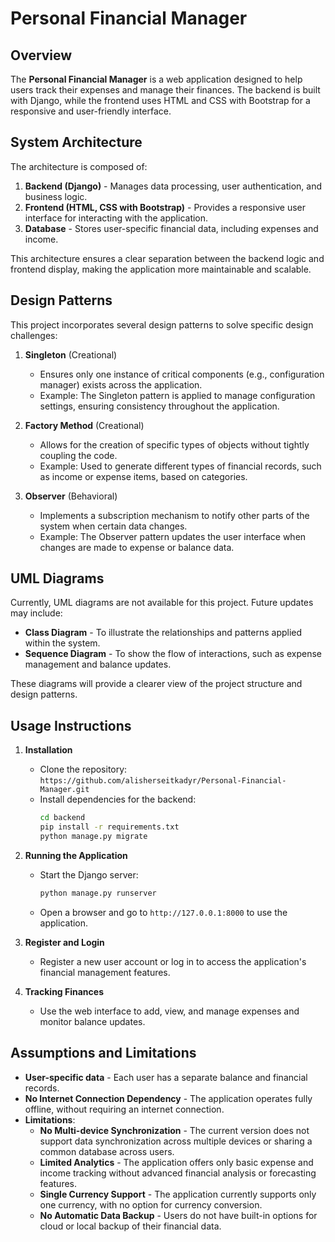 # Personal Financial Manager

## Overview
The **Personal Financial Manager** is a web application designed to help users track their expenses and manage their finances. The backend is built with Django, while the frontend uses HTML and CSS with Bootstrap for a responsive and user-friendly interface.

## System Architecture
The architecture is composed of:
1. **Backend (Django)** - Manages data processing, user authentication, and business logic.
2. **Frontend (HTML, CSS with Bootstrap)** - Provides a responsive user interface for interacting with the application.
3. **Database** - Stores user-specific financial data, including expenses and income.

This architecture ensures a clear separation between the backend logic and frontend display, making the application more maintainable and scalable.

## Design Patterns
This project incorporates several design patterns to solve specific design challenges:

1. **Singleton** (Creational)
   - Ensures only one instance of critical components (e.g., configuration manager) exists across the application.
   - Example: The Singleton pattern is applied to manage configuration settings, ensuring consistency throughout the application.

2. **Factory Method** (Creational)
   - Allows for the creation of specific types of objects without tightly coupling the code.
   - Example: Used to generate different types of financial records, such as income or expense items, based on categories.

3. **Observer** (Behavioral)
   - Implements a subscription mechanism to notify other parts of the system when certain data changes.
   - Example: The Observer pattern updates the user interface when changes are made to expense or balance data.

## UML Diagrams
Currently, UML diagrams are not available for this project. Future updates may include:
- **Class Diagram** - To illustrate the relationships and patterns applied within the system.
- **Sequence Diagram** - To show the flow of interactions, such as expense management and balance updates.

These diagrams will provide a clearer view of the project structure and design patterns.

## Usage Instructions
1. **Installation**
   - Clone the repository: `https://github.com/alisherseitkadyr/Personal-Financial-Manager.git`
   - Install dependencies for the backend:
     ```bash
     cd backend
     pip install -r requirements.txt
     python manage.py migrate
     ```

2. **Running the Application**
   - Start the Django server:
     ```bash
     python manage.py runserver
     ```
   - Open a browser and go to `http://127.0.0.1:8000` to use the application.

3. **Register and Login**
   - Register a new user account or log in to access the application's financial management features.

4. **Tracking Finances**
   - Use the web interface to add, view, and manage expenses and monitor balance updates.

## Assumptions and Limitations
- **User-specific data** - Each user has a separate balance and financial records.
- **No Internet Connection Dependency** - The application operates fully offline, without requiring an internet connection.
- **Limitations**:
   - **No Multi-device Synchronization** - The current version does not support data synchronization across multiple devices or sharing a common database across users.
   - **Limited Analytics** - The application offers only basic expense and income tracking without advanced financial analysis or forecasting features.
   - **Single Currency Support** - The application currently supports only one currency, with no option for currency conversion.
   - **No Automatic Data Backup** - Users do not have built-in options for cloud or local backup of their financial data.
